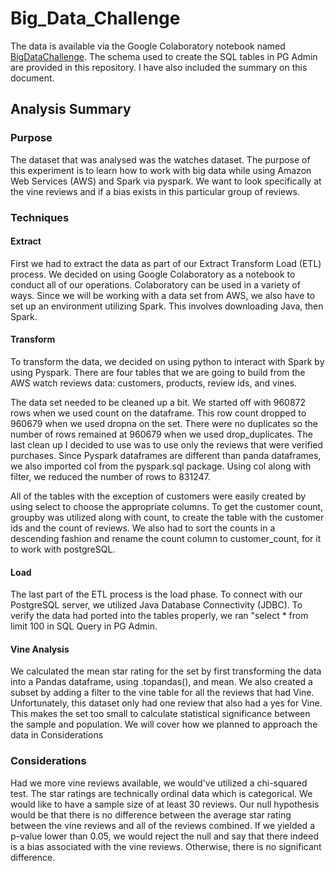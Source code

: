 # Big_Data_Challenge

The data is available via the Google Colaboratory notebook named
[BigDataChallenge](https://colab.research.google.com/drive/1JdPW5cmjWKVwqJTM11Gh0FOxn6_u8M8K?usp=sharing). The schema used to create the SQL tables in PG Admin are
provided in this repository. I have also included the summary on this document.


## **Analysis Summary**

### Purpose
The dataset that was analysed was the watches dataset. The purpose of this experiment is to learn how to work with big data while using Amazon Web Services (AWS) and Spark via pyspark. We want to look specifically at the vine reviews and if a bias exists in this particular group of reviews.

### Techniques
#### Extract
First we had to extract the data as part of our Extract Transform Load (ETL) process. We decided on using Google Colaboratory as a notebook to conduct all of our operations. Colaboratory can be used in a variety of ways. Since we will be working with a data set from AWS, we also have to set up an environment utilizing Spark. This involves downloading Java, then Spark.

#### Transform
To transform the data, we decided on using python to interact with Spark by using Pyspark. There are four tables that we are going to build from the AWS watch reviews data: customers, products, review ids, and vines.

The data set needed to be cleaned up a bit. We started off with 960872 rows when we used count on the dataframe. This row count dropped to 960679 when we used dropna on the set. There were no duplicates so the number of rows remained at 960679 when we used drop_duplicates. The last clean up I decided to use was to use only the reviews that were verified purchases. Since Pyspark dataframes are different than panda dataframes, we also imported col from the pyspark.sql package. Using col along with filter, we reduced the number of rows to 831247.

All of the tables with the exception of customers were easily created by using select to choose the appropriate columns. To get the customer count, groupby was utilized along with count, to create the table with the customer ids and the count of reviews. We also had to sort the counts in a descending fashion and rename the count column to customer_count, for it to work with postgreSQL.

#### Load
The last part of the ETL process is the load phase. To connect with our PostgreSQL server, we utilized Java Database Connectivity (JDBC). To verify the data had ported into the tables properly, we ran "select * from <table> limit 100 in SQL Query in PG Admin.

#### Vine Analysis
We calculated the mean star rating for the set by first transforming the data into a Pandas dataframe, using .topandas(), and mean. We also created a subset by adding a filter to the vine table for all the reviews that had Vine. Unfortunately, this dataset only had one review that also had a yes for Vine. This makes the set too small to calculate statistical significance between the sample and population. We will cover how we planned to approach the data in Considerations

### Considerations
Had we more vine reviews available, we would've utilized a chi-squared test. The star ratings are technically ordinal data which is categorical. We would like to have a sample size of at least 30 reviews. Our null hypothesis would be that there is no difference between the average star rating between the vine reviews and all of the reviews combined. If we yielded a p-value lower than 0.05, we would reject the null and say that there indeed is a bias associated with the vine reviews. Otherwise, there is no significant difference.
